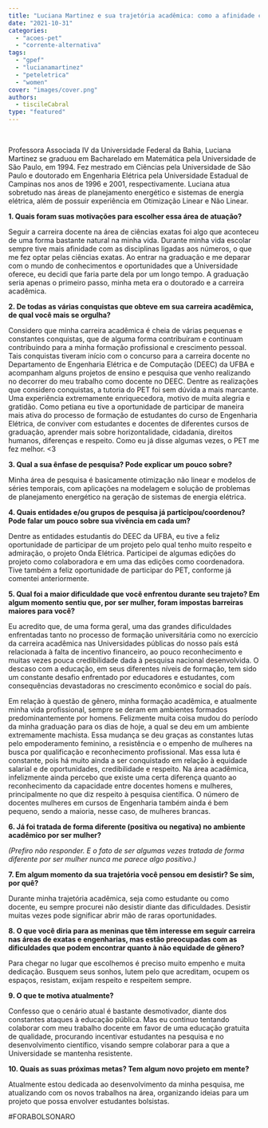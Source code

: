 ```yaml
---
title: "Luciana Martinez e sua trajetória acadêmica: como a afinidade com números da época de escola se tornou docência, pesquisa e resistência"
date: "2021-10-31"
categories: 
  - "acoes-pet"
  - "corrente-alternativa"
tags: 
  - "gpef"
  - "lucianamartinez"
  - "peteletrica"
  - "women"
cover: "images/cover.png"
authors: 
  - tiscileCabral
type: "featured"
---
```


 

Professora Associada IV da Universidade Federal da Bahia, Luciana Martinez se graduou em Bacharelado em Matemática pela Universidade de São Paulo, em 1994. Fez mestrado em Ciências pela Universidade de São Paulo e doutorado em Engenharia Elétrica pela Universidade Estadual de Campinas nos anos de 1996 e 2001, respectivamente. Luciana atua sobretudo nas áreas de planejamento energético e sistemas de energia elétrica, além de possuir experiência em Otimização Linear e Não Linear.

**1\. Quais foram suas motivações para escolher essa área de atuação?**

Seguir a carreira docente na área de ciências exatas foi algo que aconteceu de uma forma bastante natural na minha vida. Durante minha vida escolar sempre tive mais afinidade com as disciplinas ligadas aos números, o que me fez optar pelas ciências exatas. Ao entrar na graduação e me deparar com o mundo de conhecimentos e oportunidades que a Universidade oferece, eu decidi que faria parte dela por um longo tempo. A graduação seria apenas o primeiro passo, minha meta era o doutorado e a carreira acadêmica.

**2\. De todas as várias conquistas que obteve em sua carreira acadêmica, de qual você mais se orgulha?**

Considero que minha carreira acadêmica é cheia de várias pequenas e constantes conquistas, que de alguma forma contribuíram e continuam contribuindo para a minha formação profissional e crescimento pessoal. Tais conquistas tiveram início com o concurso para a carreira docente no Departamento de Engenharia Elétrica e de Computação (DEEC) da UFBA e acompanham alguns projetos de ensino e pesquisa que venho realizando no decorrer do meu trabalho como docente no DEEC. Dentre as realizações que considero conquistas, a tutoria do PET foi sem dúvida a mais marcante. Uma experiência extremamente enriquecedora, motivo de muita alegria e gratidão. Como petiana eu tive a oportunidade de participar de maneira mais ativa do processo de formação de estudantes do curso de Engenharia Elétrica, de conviver com estudantes e docentes de diferentes cursos de graduação, aprender mais sobre horizontalidade, cidadania, direitos humanos, diferenças e respeito. Como eu já disse algumas vezes, o PET me fez melhor. <3

**3\. Qual a sua ênfase de pesquisa? Pode explicar um pouco sobre?**

Minha área de pesquisa é basicamente otimização não linear e modelos de séries temporais, com aplicações na modelagem e solução de problemas de planejamento energético na geração de sistemas de energia elétrica.

**4\. Quais entidades e/ou grupos de pesquisa já participou/coordenou? Pode falar um pouco sobre sua vivência em cada um?**

Dentre as entidades estudantis do DEEC da UFBA, eu tive a feliz oportunidade de participar de um projeto pelo qual tenho muito respeito e admiração, o projeto Onda Elétrica. Participei de algumas edições do projeto como colaboradora e em uma das edições como coordenadora. Tive também a feliz oportunidade de participar do PET, conforme já comentei anteriormente.

**5\. Qual foi a maior dificuldade que você enfrentou durante seu trajeto? Em algum momento sentiu que, por ser mulher, foram impostas barreiras maiores para você?**

Eu acredito que, de uma forma geral, uma das grandes dificuldades enfrentadas tanto no processo de formação universitária como no exercício da carreira acadêmica nas Universidades públicas do nosso país está relacionada à falta de incentivo financeiro, ao pouco reconhecimento e muitas vezes pouca credibilidade dada à pesquisa nacional desenvolvida. O descaso com a educação, em seus diferentes níveis de formação, tem sido um constante desafio enfrentado por educadores e estudantes, com consequências devastadoras no crescimento econômico e social do país.

Em relação à questão de gênero, minha formação acadêmica, e atualmente minha vida profissional, sempre se deram em ambientes formados predominantemente por homens. Felizmente muita coisa mudou do período da minha graduação para os dias de hoje, a qual se deu em um ambiente extremamente machista. Essa mudança se deu graças as constantes lutas pelo empoderamento feminino, a resistência e o empenho de mulheres na busca por qualificação e reconhecimento profissional. Mas essa luta é constante, pois há muito ainda a ser conquistado em relação à equidade salarial e de oportunidades, credibilidade e respeito. Na área acadêmica, infelizmente ainda percebo que existe uma certa diferença quanto ao reconhecimento da capacidade entre docentes homens e mulheres, principalmente no que diz respeito à pesquisa científica. O número de docentes mulheres em cursos de Engenharia também ainda é bem pequeno, sendo a maioria, nesse caso, de mulheres brancas.

**6\. Já foi tratada de forma diferente (positiva ou negativa) no ambiente acadêmico por ser mulher?**

_(Prefiro não responder. E o fato de ser algumas vezes tratada de forma diferente por ser mulher nunca me parece algo positivo.)_

**7\. Em algum momento da sua trajetória você pensou em desistir? Se sim, por quê?**

Durante minha trajetória acadêmica, seja como estudante ou como docente, eu sempre procurei não desistir diante das dificuldades. Desistir muitas vezes pode significar abrir mão de raras oportunidades.

**8\. O que você diria para as meninas que têm interesse em seguir carreira nas áreas de exatas e engenharias, mas estão preocupadas com as dificuldades que podem encontrar quanto à não equidade de gênero?**

Para chegar no lugar que escolhemos é preciso muito empenho e muita dedicação. Busquem seus sonhos, lutem pelo que acreditam, ocupem os espaços, resistam, exijam respeito e respeitem sempre.

**9\. O que te motiva atualmente?**

Confesso que o cenário atual é bastante desmotivador, diante dos constantes ataques à educação pública. Mas eu continuo tentando colaborar com meu trabalho docente em favor de uma educação gratuita de qualidade, procurando incentivar estudantes na pesquisa e no desenvolvimento científico, visando sempre colaborar para a que a Universidade se mantenha resistente.

**10\. Quais as suas próximas metas? Tem algum novo projeto em mente?**

Atualmente estou dedicada ao desenvolvimento da minha pesquisa, me atualizando com os novos trabalhos na área, organizando ideias para um projeto que possa envolver estudantes bolsistas.

#FORABOLSONARO
